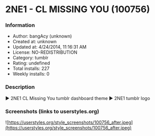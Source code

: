 # 2NE1 - CL MISSING YOU (100756)

### Information
- Author: bangAcy (unknown)
- Created at: unknown
- Updated at: 4/24/2014, 11:16:31 AM
- License: NO-REDISTRIBUTION
- Category: tumblr
- Rating: undefined
- Total installs: 227
- Weekly installs: 0


### Description
► 2NE1 CL Missing You tumblr dashboard theme 
► 2NE1 tumblr logo


### Screenshots (links to userstyles.org)
![https://userstyles.org/style_screenshots/100756_after.jpeg](https://userstyles.org/style_screenshots/100756_after.jpeg)


